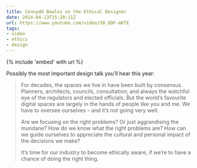 ```yaml
---
title: Cennydd Bowles on the Ethical Designer
date: 2014-04-13T15:20:11Z
url: https://www.youtube.com/video/SB_GDF-mKTE
tags:
- video
- ethics
- design
---
```

{% include 'embed' with url %}

Possibly the most important design talk you’ll hear this year:

> For decades, the spaces we live in have been built by consensus. Planners, architects, councils, consultation; and always the watchful eye of the regulators and elected officials. But the world’s favourite digital spaces are largely in the hands of people like you and me. We have to oversee ourselves – and it’s not going very well.
>
> Are we focusing on the right problems? Or just aggrandising the mundane? How do we know what the right problems are? How can we guide ourselves to appreciate the cultural and personal impact of the decisions we make?
>
> It’s time for our industry to become ethically aware, if we’re to have a chance of doing the right thing.
